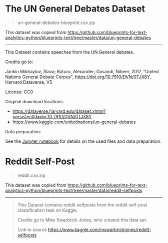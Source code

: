# The UN General Debates Dataset

> un-general-debates-blueprint.csv.zip

This dataset was copied from https://github.com/blueprints-for-text-analytics-python/blueprints-text/tree/master/data/un-general-debates

---

This Dataset contains speeches from the UN General debates.

Credits go to:

Jankin Mikhaylov, Slava; Baturo, Alexander; Dasandi, Niheer, 2017, "United Nations General Debate Corpus", https://doi.org/10.7910/DVN/0TJX8Y, Harvard Dataverse, V5

License: CC0

Original download locations:

* https://dataverse.harvard.edu/dataset.xhtml?persistentId=doi:10.7910/DVN/0TJX8Y
* https://www.kaggle.com/unitednations/un-general-debates

Data preparation:

See the [Jupyter notebook](UN_General_Debates_Preparation.ipynb) for details on the used files and data preparation.

# Reddit Self-Post


> reddit.csv.zip

This dataset was copied from https://github.com/blueprints-for-text-analytics-python/blueprints-text/tree/master/data/reddit-selfposts

---

> This Dataset contains reddit selfposts from the reddit self-post classification task on Kaggle.
> 
> Credits go to Mike Swarbrick Jones, who created this data set.
> 
> Link to source  https://www.kaggle.com/mswarbrickjones/reddit-selfposts
